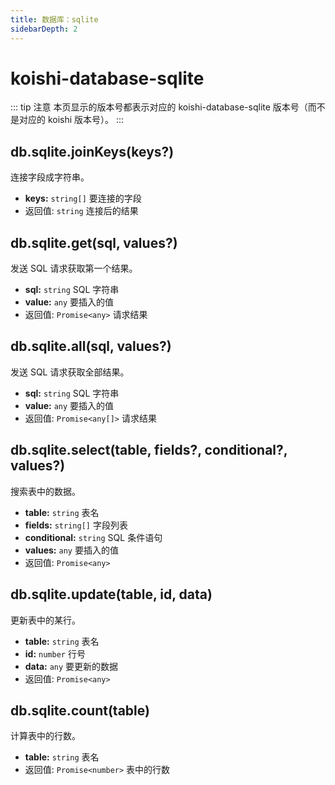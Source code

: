 ```yaml
---
title: 数据库：sqlite
sidebarDepth: 2
---
```


# koishi-database-sqlite <Badge text="beta" type="warn"/>

::: tip 注意
本页显示的版本号都表示对应的 koishi-database-sqlite 版本号（而不是对应的 koishi 版本号）。
:::

## db.sqlite.joinKeys(keys?)

连接字段成字符串。

- **keys:** `string[]` 要连接的字段
- 返回值: `string` 连接后的结果

## db.sqlite.get(sql, values?)

发送 SQL 请求获取第一个结果。

- **sql:** `string` SQL 字符串
- **value:** `any` 要插入的值
- 返回值: `Promise<any>` 请求结果

## db.sqlite.all(sql, values?)

发送 SQL 请求获取全部结果。

- **sql:** `string` SQL 字符串
- **value:** `any` 要插入的值
- 返回值: `Promise<any[]>` 请求结果

## db.sqlite.select(table, fields?, conditional?, values?)

搜索表中的数据。

- **table:** `string` 表名
- **fields:** `string[]` 字段列表
- **conditional:** `string` SQL 条件语句
- **values:** `any` 要插入的值
- 返回值: `Promise<any>`

## db.sqlite.update(table, id, data)

更新表中的某行。

- **table:** `string` 表名
- **id:** `number` 行号
- **data:** `any` 要更新的数据
- 返回值: `Promise<any>`

## db.sqlite.count(table)

计算表中的行数。

- **table:** `string` 表名
- 返回值: `Promise<number>` 表中的行数
